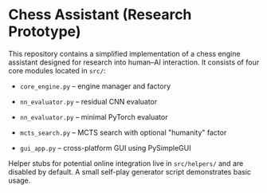 # Chess Assistant (Research Prototype)

This repository contains a simplified implementation of a chess engine
assistant designed for research into human–AI interaction. It consists of
four core modules located in `src/`:

- `core_engine.py` – engine manager and factory
- `nn_evaluator.py` – residual CNN evaluator

- `nn_evaluator.py` – minimal PyTorch evaluator

- `mcts_search.py` – MCTS search with optional "humanity" factor
- `gui_app.py` – cross-platform GUI using PySimpleGUI

Helper stubs for potential online integration live in `src/helpers/` and
are disabled by default. A small self-play generator script demonstrates
basic usage.
